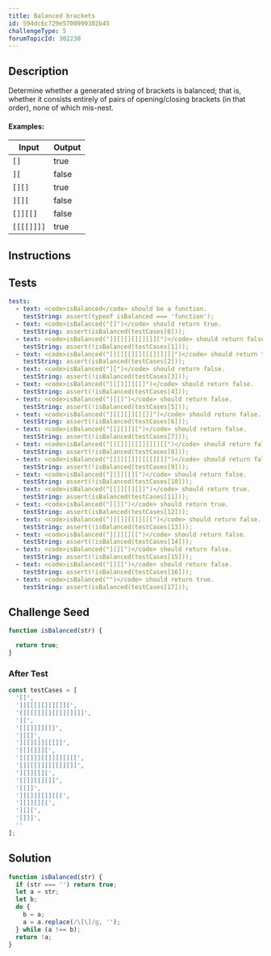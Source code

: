 ```yaml
---
title: Balanced brackets
id: 594dc6c729e5700999302b45
challengeType: 5
forumTopicId: 302230
---
```


## Description
<section id='description'>
Determine whether a generated string of brackets is balanced; that is, whether it consists entirely of pairs of opening/closing brackets (in that order), none of which mis-nest.
<h4><strong>Examples:</strong></h4>

| Input | Output |
| --- | --- |
| <code>[]</code> | true |
| <code>][</code> | false |
| <code>[][]</code> | true |
| <code>][][</code> | false |
| <code>[]][[]</code> | false |
| <code>[[[[]]]]</code> | true |
</section>

## Instructions
<section id='instructions'>

</section>

## Tests
<section id='tests'>

```yml
tests:
  - text: <code>isBalanced</code> should be a function.
    testString: assert(typeof isBalanced === 'function');
  - text: <code>isBalanced("[]")</code> should return true.
    testString: assert(isBalanced(testCases[0]));
  - text: <code>isBalanced("]][[[][][][]][")</code> should return false.
    testString: assert(!isBalanced(testCases[1]));
  - text: <code>isBalanced("[][[[[][][[[]]]]]]")</code> should return true.
    testString: assert(isBalanced(testCases[2]));
  - text: <code>isBalanced("][")</code> should return false.
    testString: assert(!isBalanced(testCases[3]));
  - text: <code>isBalanced("[[[]]]][[]")</code> should return false.
    testString: assert(!isBalanced(testCases[4]));
  - text: <code>isBalanced("][[]")</code> should return false.
    testString: assert(!isBalanced(testCases[5]));
  - text: <code>isBalanced("][[][]][[[]]")</code> should return false.
    testString: assert(!isBalanced(testCases[6]));
  - text: <code>isBalanced("[[][]]][")</code> should return false.
    testString: assert(!isBalanced(testCases[7]));
  - text: <code>isBalanced("[[[]]][[]]]][][[")</code> should return false.
    testString: assert(!isBalanced(testCases[8]));
  - text: <code>isBalanced("[]][[]]][[[[][]]")</code> should return false.
    testString: assert(!isBalanced(testCases[9]));
  - text: <code>isBalanced("][]][[][")</code> should return false.
    testString: assert(!isBalanced(testCases[10]));
  - text: <code>isBalanced("[[]][[][]]")</code> should return true.
    testString: assert(isBalanced(testCases[11]));
  - text: <code>isBalanced("[[]]")</code> should return true.
    testString: assert(isBalanced(testCases[12]));
  - text: <code>isBalanced("]][]][[]][[[")</code> should return false.
    testString: assert(!isBalanced(testCases[13]));
  - text: <code>isBalanced("][]][][[")</code> should return false.
    testString: assert(!isBalanced(testCases[14]));
  - text: <code>isBalanced("][][")</code> should return false.
    testString: assert(!isBalanced(testCases[15]));
  - text: <code>isBalanced("[]]]")</code> should return false.
    testString: assert(!isBalanced(testCases[16]));
  - text: <code>isBalanced("")</code> should return true.
    testString: assert(isBalanced(testCases[17]));

```

</section>

## Challenge Seed
<section id='challengeSeed'>

<div id='js-seed'>

```js
function isBalanced(str) {

  return true;
}
```

</div>


### After Test
<div id='js-teardown'>

```js
const testCases = [
  '[]',
  ']][[[][][][]][',
  '[][[[[][][[[]]]]]]',
  '][',
  '[[[]]]][[]',
  '][[]',
  '][[][]][[[]]',
  '[[][]]][',
  '[[[]]][[]]]][][[',
  '[]][[]]][[[[][]]',
  '][]][[][',
  '[[]][[][]]',
  '[[]]',
  ']][]][[]][[[',
  '][]][][[',
  '][][',
  '[]]]',
  ''
];
```

</div>

</section>

## Solution
<section id='solution'>


```js
function isBalanced(str) {
  if (str === '') return true;
  let a = str;
  let b;
  do {
    b = a;
    a = a.replace(/\[\]/g, '');
  } while (a !== b);
  return !a;
}

```

</section>
